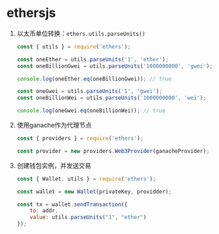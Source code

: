 # ethersjs
1. 以太币单位转换：`ethers.utils.parseUnits()`
    ```javascript
    const { utils } = require('ethers');

    const oneEther = utils.parseUnits('1', 'ether');
    const oneBillionGwei = utils.parseUnits('1000000000', 'gwei');

    console.log(oneEther.eq(oneBillionGwei)); // true

    const oneGwei = utils.parseUnits('1', 'gwei');
    const oneBillionWei = utils.parseUnits('1000000000', 'wei');

    console.log(oneGwei.eq(oneBillionWei)); // true
    ```
2. 使用ganache作为代理节点
    ```javascript
    const { providers } = require('ethers');

    const provider = new providers.Web3Provider(ganacheProvider);
    ```
3. 创建钱包实例，并发送交易
    ```javascript
    const { Wallet, utils } = require('ethers');

    const wallet = new Wallet(privateKey, providder);

    const tx = wallet.sendTransaction({
        to: addr,
        value: utils.parseUnits("1", "ether")
    });
    ```